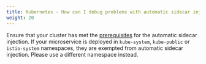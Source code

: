 ```yaml
---
title: Kubernetes - How can I debug problems with automatic sidecar injection?
weight: 20
---
```


Ensure that your cluster has met the
[prerequisites](/ko/docs/setup/additional-setup/sidecar-injection/#automatic-sidecar-injection) for
the automatic sidecar injection. If your microservice is deployed in
`kube-system`, `kube-public` or `istio-system` namespaces, they are exempted
from automatic sidecar injection. Please use a different namespace
instead.
